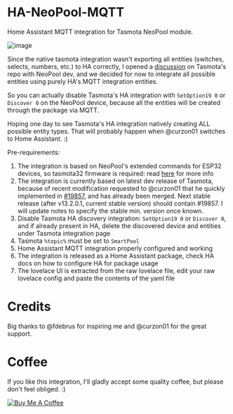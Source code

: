 # HA-NeoPool-MQTT
Home Assistant MQTT integration for Tasmota NeoPool module.

![image](https://github.com/alexdelprete/HA-NeoPool-MQTT/assets/7027842/2da88be0-e4c1-490f-974f-470d27912890)


Since the native tasmota integration wasn't exporting all entities (switches, selects, numbers, etc.) to HA correctly, I opened a [discussion](https://github.com/arendst/Tasmota/discussions/19811) on Tasmota's repo with NeoPool dev, and we decided for now to integrate all possible entities using purely HA's MQTT integration entities.

So you can actually disable Tasmota's HA integration with `SetOption19 0` or `Discover 0` on the NeoPool device, because all the entities will be created through the package via MQTT.

Hoping one day to see Tasmota's HA integration natively creating ALL possible entity types. That will probably happen when @curzon01 switches to Home Assistant. :)

Pre-requirements:

1. The integration is based on NeoPool's extended commands for ESP32 devices, so tasmota32 firmware is required: read [here](https://tasmota.github.io/docs/NeoPool/#esp32-adding-user-defined-neopool-commands-to-tasmota) for more info
2. The integration is currently based on latest dev release of Tasmota, because of recent modification requested to @curzon01 that he quickly implemented in [#19857](https://github.com/arendst/Tasmota/pull/19857), and has already been merged. Next stable release (after v13.2.0.1, current stable version) should contain #19857. I will update notes to specify the stable min. version once known.
3. Disable Tasmota HA discovery integration: `SetOption19 0` or `Discover 0`, and if already present in HA, delete the discovered device and entities under Tasmota integration page
4. Tasmota `%topic%` must be set to `SmartPool`
5. Home Assistant MQTT integration properly configured and working
6. The integration is released as a Home Assistant package, check HA docs on how to configure HA for package usage
7. The lovelace UI is extracted from the raw lovelace file, edit your raw lovelace config and paste the contents of the yaml file

# Credits
Big thanks to @fdebrus for inspiring me and @curzon01 for the great support.

# Coffee

If you like this integration, I'll gladly accept some quality coffee, but please don't feel obliged. :)

<a href="https://www.buymeacoffee.com/alexdelprete" target="_blank"><img src="https://www.buymeacoffee.com/assets/img/custom_images/black_img.png" alt="Buy Me A Coffee" style="height: auto !important;width: auto !important;" ></a><br>
